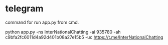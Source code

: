 # telegram

command for run app.py from cmd.

python app.py -ns InterNationalChatting -ai 935780 -ah c9bfa2fc6011d4a92d401b08a27e15b5 -uc https://t.me/InterNationalChatting

